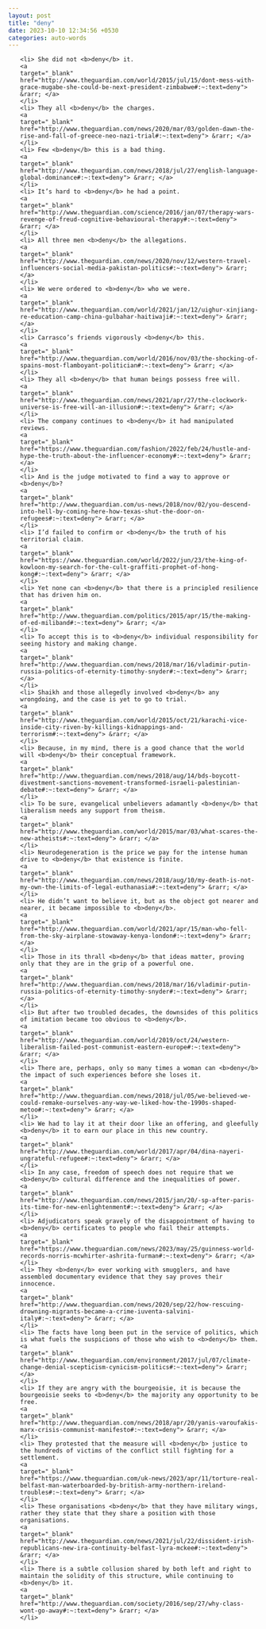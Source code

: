 ```yaml
---
layout: post
title: "deny"
date: 2023-10-10 12:34:56 +0530
categories: auto-words
---
```

<ol>

    <li> She did not <b>deny</b> it.
    <a 
    target="_blank" 
    href="http://www.theguardian.com/world/2015/jul/15/dont-mess-with-grace-mugabe-she-could-be-next-president-zimbabwe#:~:text=deny"> &rarr; </a>
    </li>
    <li> They all <b>deny</b> the charges.
    <a 
    target="_blank" 
    href="http://www.theguardian.com/news/2020/mar/03/golden-dawn-the-rise-and-fall-of-greece-neo-nazi-trial#:~:text=deny"> &rarr; </a>
    </li>
    <li> Few <b>deny</b> this is a bad thing.
    <a 
    target="_blank" 
    href="http://www.theguardian.com/news/2018/jul/27/english-language-global-dominance#:~:text=deny"> &rarr; </a>
    </li>
    <li> It’s hard to <b>deny</b> he had a point.
    <a 
    target="_blank" 
    href="http://www.theguardian.com/science/2016/jan/07/therapy-wars-revenge-of-freud-cognitive-behavioural-therapy#:~:text=deny"> &rarr; </a>
    </li>
    <li> All three men <b>deny</b> the allegations.
    <a 
    target="_blank" 
    href="http://www.theguardian.com/news/2020/nov/12/western-travel-influencers-social-media-pakistan-politics#:~:text=deny"> &rarr; </a>
    </li>
    <li> We were ordered to <b>deny</b> who we were.
    <a 
    target="_blank" 
    href="http://www.theguardian.com/world/2021/jan/12/uighur-xinjiang-re-education-camp-china-gulbahar-haitiwaji#:~:text=deny"> &rarr; </a>
    </li>
    <li> Carrasco’s friends vigorously <b>deny</b> this.
    <a 
    target="_blank" 
    href="http://www.theguardian.com/world/2016/nov/03/the-shocking-of-spains-most-flamboyant-politician#:~:text=deny"> &rarr; </a>
    </li>
    <li> They all <b>deny</b> that human beings possess free will.
    <a 
    target="_blank" 
    href="http://www.theguardian.com/news/2021/apr/27/the-clockwork-universe-is-free-will-an-illusion#:~:text=deny"> &rarr; </a>
    </li>
    <li> The company continues to <b>deny</b> it had manipulated reviews.
    <a 
    target="_blank" 
    href="https://www.theguardian.com/fashion/2022/feb/24/hustle-and-hype-the-truth-about-the-influencer-economy#:~:text=deny"> &rarr; </a>
    </li>
    <li> And is the judge motivated to find a way to approve or <b>deny</b>?
    <a 
    target="_blank" 
    href="http://www.theguardian.com/us-news/2018/nov/02/you-descend-into-hell-by-coming-here-how-texas-shut-the-door-on-refugees#:~:text=deny"> &rarr; </a>
    </li>
    <li> I’d failed to confirm or <b>deny</b> the truth of his territorial claim.
    <a 
    target="_blank" 
    href="https://www.theguardian.com/world/2022/jun/23/the-king-of-kowloon-my-search-for-the-cult-graffiti-prophet-of-hong-kong#:~:text=deny"> &rarr; </a>
    </li>
    <li> Yet none can <b>deny</b> that there is a principled resilience that has driven him on.
    <a 
    target="_blank" 
    href="http://www.theguardian.com/politics/2015/apr/15/the-making-of-ed-miliband#:~:text=deny"> &rarr; </a>
    </li>
    <li> To accept this is to <b>deny</b> individual responsibility for seeing history and making change.
    <a 
    target="_blank" 
    href="http://www.theguardian.com/news/2018/mar/16/vladimir-putin-russia-politics-of-eternity-timothy-snyder#:~:text=deny"> &rarr; </a>
    </li>
    <li> Shaikh and those allegedly involved <b>deny</b> any wrongdoing, and the case is yet to go to trial.
    <a 
    target="_blank" 
    href="http://www.theguardian.com/world/2015/oct/21/karachi-vice-inside-city-riven-by-killings-kidnappings-and-terrorism#:~:text=deny"> &rarr; </a>
    </li>
    <li> Because, in my mind, there is a good chance that the world will <b>deny</b> their conceptual framework.
    <a 
    target="_blank" 
    href="http://www.theguardian.com/news/2018/aug/14/bds-boycott-divestment-sanctions-movement-transformed-israeli-palestinian-debate#:~:text=deny"> &rarr; </a>
    </li>
    <li> To be sure, evangelical unbelievers adamantly <b>deny</b> that liberalism needs any support from theism.
    <a 
    target="_blank" 
    href="http://www.theguardian.com/world/2015/mar/03/what-scares-the-new-atheists#:~:text=deny"> &rarr; </a>
    </li>
    <li> Neurodegeneration is the price we pay for the intense human drive to <b>deny</b> that existence is finite.
    <a 
    target="_blank" 
    href="http://www.theguardian.com/news/2018/aug/10/my-death-is-not-my-own-the-limits-of-legal-euthanasia#:~:text=deny"> &rarr; </a>
    </li>
    <li> He didn’t want to believe it, but as the object got nearer and nearer, it became impossible to <b>deny</b>.
    <a 
    target="_blank" 
    href="http://www.theguardian.com/world/2021/apr/15/man-who-fell-from-the-sky-airplane-stowaway-kenya-london#:~:text=deny"> &rarr; </a>
    </li>
    <li> Those in its thrall <b>deny</b> that ideas matter, proving only that they are in the grip of a powerful one.
    <a 
    target="_blank" 
    href="http://www.theguardian.com/news/2018/mar/16/vladimir-putin-russia-politics-of-eternity-timothy-snyder#:~:text=deny"> &rarr; </a>
    </li>
    <li> But after two troubled decades, the downsides of this politics of imitation became too obvious to <b>deny</b>.
    <a 
    target="_blank" 
    href="http://www.theguardian.com/world/2019/oct/24/western-liberalism-failed-post-communist-eastern-europe#:~:text=deny"> &rarr; </a>
    </li>
    <li> There are, perhaps, only so many times a woman can <b>deny</b> the impact of such experiences before she loses it.
    <a 
    target="_blank" 
    href="http://www.theguardian.com/news/2018/jul/05/we-believed-we-could-remake-ourselves-any-way-we-liked-how-the-1990s-shaped-metoo#:~:text=deny"> &rarr; </a>
    </li>
    <li> We had to lay it at their door like an offering, and gleefully <b>deny</b> it to earn our place in this new country.
    <a 
    target="_blank" 
    href="http://www.theguardian.com/world/2017/apr/04/dina-nayeri-ungrateful-refugee#:~:text=deny"> &rarr; </a>
    </li>
    <li> In any case, freedom of speech does not require that we <b>deny</b> cultural difference and the inequalities of power.
    <a 
    target="_blank" 
    href="http://www.theguardian.com/news/2015/jan/20/-sp-after-paris-its-time-for-new-enlightenment#:~:text=deny"> &rarr; </a>
    </li>
    <li> Adjudicators speak gravely of the disappointment of having to <b>deny</b> certificates to people who fail their attempts.
    <a 
    target="_blank" 
    href="https://www.theguardian.com/news/2023/may/25/guinness-world-records-norris-mcwhirter-ashrita-furman#:~:text=deny"> &rarr; </a>
    </li>
    <li> They <b>deny</b> ever working with smugglers, and have assembled documentary evidence that they say proves their innocence.
    <a 
    target="_blank" 
    href="http://www.theguardian.com/news/2020/sep/22/how-rescuing-drowning-migrants-became-a-crime-iuventa-salvini-italy#:~:text=deny"> &rarr; </a>
    </li>
    <li> The facts have long been put in the service of politics, which is what fuels the suspicions of those who wish to <b>deny</b> them.
    <a 
    target="_blank" 
    href="http://www.theguardian.com/environment/2017/jul/07/climate-change-denial-scepticism-cynicism-politics#:~:text=deny"> &rarr; </a>
    </li>
    <li> If they are angry with the bourgeoisie, it is because the bourgeoisie seeks to <b>deny</b> the majority any opportunity to be free.
    <a 
    target="_blank" 
    href="http://www.theguardian.com/news/2018/apr/20/yanis-varoufakis-marx-crisis-communist-manifesto#:~:text=deny"> &rarr; </a>
    </li>
    <li> They protested that the measure will <b>deny</b> justice to the hundreds of victims of the conflict still fighting for a settlement.
    <a 
    target="_blank" 
    href="https://www.theguardian.com/uk-news/2023/apr/11/torture-real-belfast-man-waterboarded-by-british-army-northern-ireland-troubles#:~:text=deny"> &rarr; </a>
    </li>
    <li> These organisations <b>deny</b> that they have military wings, rather they state that they share a position with those organisations.
    <a 
    target="_blank" 
    href="http://www.theguardian.com/news/2021/jul/22/dissident-irish-republicans-new-ira-continuity-belfast-lyra-mckee#:~:text=deny"> &rarr; </a>
    </li>
    <li> There is a subtle collusion shared by both left and right to maintain the solidity of this structure, while continuing to <b>deny</b> it.
    <a 
    target="_blank" 
    href="http://www.theguardian.com/society/2016/sep/27/why-class-wont-go-away#:~:text=deny"> &rarr; </a>
    </li>